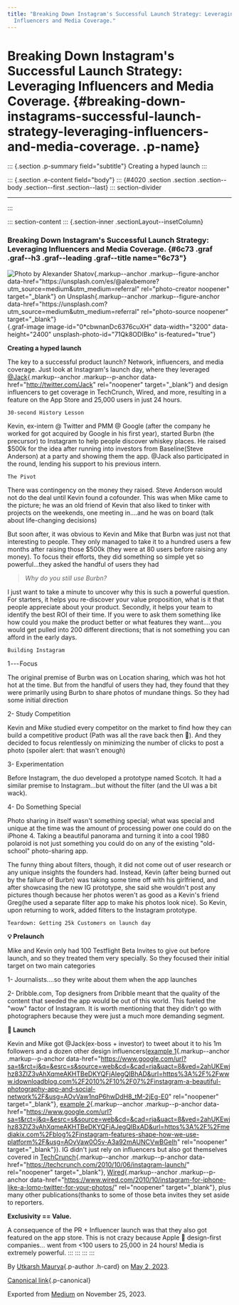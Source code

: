 ```yaml
---
title: "Breaking Down Instagram's Successful Launch Strategy: Leveraging
  Influencers and Media Coverage."
---
```


<div>

# Breaking Down Instagram's Successful Launch Strategy: Leveraging Influencers and Media Coverage. {#breaking-down-instagrams-successful-launch-strategy-leveraging-influencers-and-media-coverage. .p-name}

</div>

::: {.section .p-summary field="subtitle"}
Creating a hyped launch
:::

::: {.section .e-content field="body"}
::: {#4020 .section .section .section--body .section--first .section--last}
::: section-divider

------------------------------------------------------------------------
:::

::: section-content
::: {.section-inner .sectionLayout--insetColumn}
### Breaking Down Instagram's Successful Launch Strategy: Leveraging Influencers and Media Coverage. {#6c73 .graf .graf--h3 .graf--leading .graf--title name="6c73"}

![Photo by [Alexander
Shatov](https://unsplash.com/es/@alexbemore?utm_source=medium&utm_medium=referral){.markup--anchor
.markup--figure-anchor
data-href="https://unsplash.com/es/@alexbemore?utm_source=medium&utm_medium=referral"
rel="photo-creator noopener" target="_blank"}
on [Unsplash](https://unsplash.com?utm_source=medium&utm_medium=referral){.markup--anchor
.markup--figure-anchor
data-href="https://unsplash.com?utm_source=medium&utm_medium=referral"
rel="photo-source noopener"
target="_blank"}](https://cdn-images-1.medium.com/max/800/0*cbwnanDc6376cuXH){.graf-image
image-id="0*cbwnanDc6376cuXH" data-width="3200" data-height="2400"
unsplash-photo-id="71Qk8ODIBko" is-featured="true"}

**Creating a hyped launch**

The key to a successful product launch? Network, influencers, and media
coverage. Just look at Instagram's launch day, where they leveraged
[\@Jack](http://twitter.com/Jack "Twitter profile for @Jack"){.markup--anchor
.markup--p-anchor data-href="http://twitter.com/Jack" rel="noopener"
target="_blank"} and design influencers to get coverage in TechCrunch,
Wired, and more, resulting in a feature on the App Store and 25,000
users in just 24 hours.

``` {#986d .graf .graf--pre .graf-after--p .graf--preV2 code-block-mode="1" spellcheck="false" code-block-lang="sql"}
30-second History Lesson
```

Kevin, ex-intern @ Twitter and PMM @ Google (after the company he worked
for got acquired by Google in his first year), started Burbn (the
precursor) to Instagram to help people discover whiskey places. He
raised \$500k for the idea after running into investors from
Baseline(Steve Anderson) at a party and showing them the app. \@Jack
also participated in the round, lending his support to his previous
intern.

``` {#106f .graf .graf--pre .graf-after--p .graf--preV2 code-block-mode="1" spellcheck="false" code-block-lang="typescript"}
The Pivot
```

There was contingency on the money they raised. Steve Anderson would not
do the deal until Kevin found a cofounder. This was when Mike came to
the picture; he was an old friend of Kevin that also liked to tinker
with projects on the weekends, one meeting in....and he was on board
(talk about life-changing decisions)

But soon after, it was obvious to Kevin and Mike that Burbn was just not
that interesting to people. They only managed to take it to a hundred
users a few months after raising those \$500k (they were at 80 users
before raising any money). To focus their efforts, they did something so
simple yet so powerful...they asked the handful of users they had

> *Why do you still use Burbn?*

I just want to take a minute to uncover why this is such a powerful
question. For starters, it helps you re-discover your value proposition,
what is it that people appreciate about your product. Secondly, it helps
your team to identify the best ROI of their time. If you were to ask
them something like how could you make the product better or what
features they want....you would get pulled into 200 different
directions; that is not something you can afford in the early days.

``` {#e773 .graf .graf--pre .graf-after--p .graf--preV2 code-block-mode="1" spellcheck="false" code-block-lang="typescript"}
Building Instagram
```

1 --- Focus

The original premise of Burbn was on Location sharing, which was hot hot
hot at the time. But from the handful of users they had, they found that
they were primarily using Burbn to share photos of mundane things. So
they had some initial direction

2- Study Competition

Kevin and Mike studied every competitor on the market to find how they
can build a competitive product (Path was all the rave back then 🤣).
And they decided to focus relentlessly on minimizing the number of
clicks to post a photo (spoiler alert: that wasn't enough)

3- Experimentation

Before Instagram, the duo developed a prototype named Scotch. It had a
similar premise to Instagram...but without the filter (and the UI was a
bit wack).

4- Do Something Special

Photo sharing in itself wasn't something special; what was special and
unique at the time was the amount of processing power one could do on
the iPhone 4. Taking a beautiful panorama and turning it into a cool
1980 polaroid is not just something you could do on any of the existing
"old-school" photo-sharing app.

The funny thing about filters, though, it did not come out of user
research or any unique insights the founders had. Instead, Kevin (after
being burned out by the failure of Burbn) was taking some time off with
his girlfriend, and after showcasing the new IG prototype, she said she
wouldn't post any pictures though because her photos weren't as good as
a Kevin's friend Greg(he used a separate filter app to make his photos
look nice). So Kevin, upon returning to work, added filters to the
Instagram prototype.

``` {#8b05 .graf .graf--pre .graf-after--p .graf--preV2 code-block-mode="1" spellcheck="false" code-block-lang="vbnet"}
Teardown: Getting 25k Customers on launch day
```

**💡 Prelaunch**

Mike and Kevin only had 100 Testflight Beta Invites to give out before
launch, and so they treated them very specially. So they focused their
initial target on two main categories

1- Journalists....so they write about them when the app launches

2- Dribble.com, Top designers from Dribble meant that the quality of the
content that seeded the app would be out of this world. This fueled the
"wow" factor of Instagram. It is worth mentioning that they didn't go
with photographers because they were just a much more demanding segment.

**🚀 Launch**

Kevin and Mike got \@Jack(ex-boss + investor) to tweet about it to his
1m followers and a dozen other design influencers([example
1](https://www.google.com/url?sa=t&rct=j&q=&esrc=s&source=web&cd=&cad=rja&uact=8&ved=2ahUKEwjhz83ZlZ3vAhXqmeAKHTBeDKYQFjAIegQIBhAD&url=https%3A%2F%2Fwww.idownloadblog.com%2F2010%2F10%2F07%2Finstagram-a-beautiful-photography-app-and-social-network%2F&usg=AOvVaw1nqP6hwDdH8_tM-2jEg-E0){.markup--anchor
.markup--p-anchor
data-href="https://www.google.com/url?sa=t&rct=j&q=&esrc=s&source=web&cd=&cad=rja&uact=8&ved=2ahUKEwjhz83ZlZ3vAhXqmeAKHTBeDKYQFjAIegQIBhAD&url=https%3A%2F%2Fwww.idownloadblog.com%2F2010%2F10%2F07%2Finstagram-a-beautiful-photography-app-and-social-network%2F&usg=AOvVaw1nqP6hwDdH8_tM-2jEg-E0"
rel="noopener" target="_blank"}, [example
2](https://www.google.com/url?sa=t&rct=j&q=&esrc=s&source=web&cd=&cad=rja&uact=8&ved=2ahUKEwjhz83ZlZ3vAhXqmeAKHTBeDKYQFjAJegQIBxAD&url=https%3A%2F%2Fmediakix.com%2Fblog%2Finstagram-features-shape-how-we-use-platform%2F&usg=AOvVaw0O5v-A3a92mAUNCVwBGeIh){.markup--anchor
.markup--p-anchor
data-href="https://www.google.com/url?sa=t&rct=j&q=&esrc=s&source=web&cd=&cad=rja&uact=8&ved=2ahUKEwjhz83ZlZ3vAhXqmeAKHTBeDKYQFjAJegQIBxAD&url=https%3A%2F%2Fmediakix.com%2Fblog%2Finstagram-features-shape-how-we-use-platform%2F&usg=AOvVaw0O5v-A3a92mAUNCVwBGeIh"
rel="noopener" target="_blank"}). IG didn't just rely on influencers but
also got themselves covered in
[TechCrunch](https://techcrunch.com/2010/10/06/instagram-launch/){.markup--anchor
.markup--p-anchor
data-href="https://techcrunch.com/2010/10/06/instagram-launch/"
rel="noopener" target="_blank"},
[Wired](https://www.wired.com/2010/10/instagram-for-iphone-like-a-lomo-twitter-for-your-photos/){.markup--anchor
.markup--p-anchor
data-href="https://www.wired.com/2010/10/instagram-for-iphone-like-a-lomo-twitter-for-your-photos/"
rel="noopener" target="_blank"}, plus many other publications(thanks to
some of those beta invites they set aside to reporters.

**Exclusivity == Value.**

A consequence of the PR + Influencer launch was that they also got
featured on the app store. This is not crazy because Apple 🖤
design-first companies... went from \<100 users to 25,000 in 24 hours!
Media is extremely powerful.
:::
:::
:::
:::

By [Utkarsh Maurya](https://medium.com/@sankalp.1519){.p-author .h-card}
on [May 2, 2023](https://medium.com/p/70b5d0a84787).

[Canonical
link](https://medium.com/@sankalp.1519/breaking-down-instagrams-successful-launch-strategy-leveraging-influencers-and-media-coverage-70b5d0a84787){.p-canonical}

Exported from [Medium](https://medium.com) on November 25, 2023.
